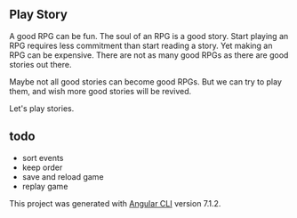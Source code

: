 ## Play Story

A good RPG can be fun. The soul of an RPG is a good story. Start playing an RPG requires less commitment than start reading a story. Yet making an RPG can be expensive. There are not as many good RPGs as there are good stories out there. 

Maybe not all good stories can become good RPGs. But we can try to play them, and wish more good stories will be revived.

Let's play stories.


## todo
- sort events
- keep order
- save and reload game
- replay game

This project was generated with [Angular CLI](https://github.com/angular/angular-cli) version 7.1.2.

